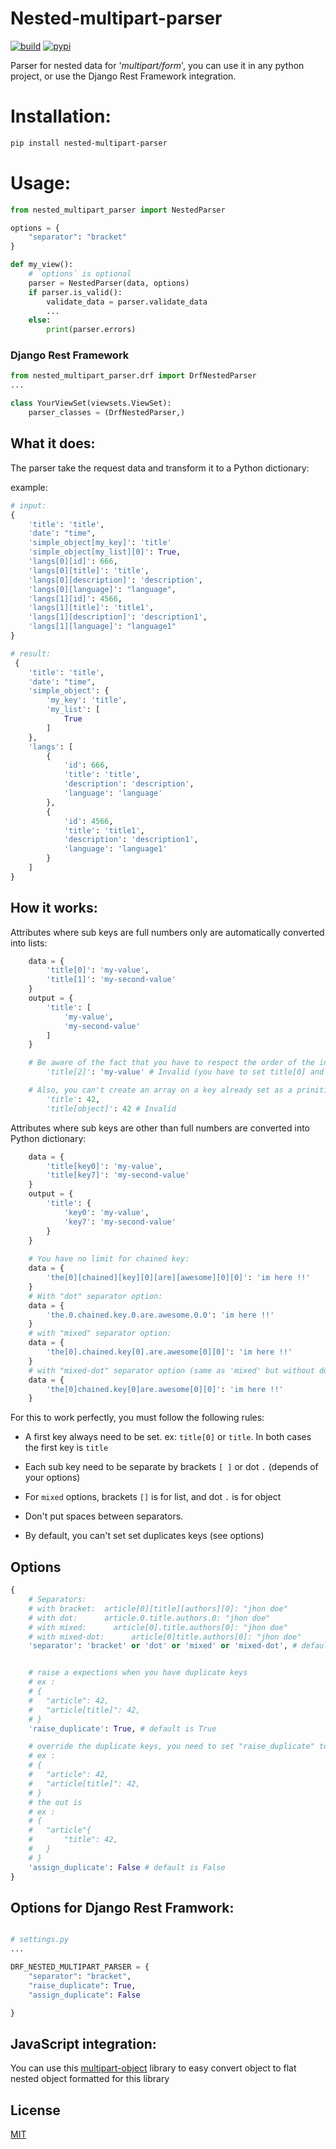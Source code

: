 # Nested-multipart-parser

[![build](https://github.com/remigermain/nested-multipart-parser/actions/workflows/main.yml/badge.svg)](https://github.com/remigermain/nested-multipart-parser/actions/workflows/main.yml)
[![pypi](https://img.shields.io/pypi/v/nested-multipart-parser)](https://pypi.org/project/nested-multipart-parser/)

Parser for nested data for '*multipart/form*', you can use it in any python project, or use the Django Rest Framework integration.

# Installation:

```bash
pip install nested-multipart-parser
```

# Usage:

```python
from nested_multipart_parser import NestedParser

options = {
	"separator": "bracket"
}

def my_view():
	# `options` is optional
	parser = NestedParser(data, options)
	if parser.is_valid():
		validate_data = parser.validate_data
		...
	else:
		print(parser.errors)

```

### Django Rest Framework

```python
from nested_multipart_parser.drf import DrfNestedParser
...

class YourViewSet(viewsets.ViewSet):
	parser_classes = (DrfNestedParser,)
```


## What it does:

The parser take the request data and transform it to a Python dictionary:

example:

```python
# input:
{
	'title': 'title',
	'date': "time",
	'simple_object[my_key]': 'title'
	'simple_object[my_list][0]': True,
	'langs[0][id]': 666,
	'langs[0][title]': 'title',
	'langs[0][description]': 'description',
	'langs[0][language]': "language",
	'langs[1][id]': 4566,
	'langs[1][title]': 'title1',
	'langs[1][description]': 'description1',
	'langs[1][language]': "language1"
}

# result:
 {
	'title': 'title',
	'date': "time",
	'simple_object': {
		'my_key': 'title',
		'my_list': [
			True
		]
	},
	'langs': [
		{
			'id': 666,
			'title': 'title',
			'description': 'description',
			'language': 'language'
		},
		{
			'id': 4566,
			'title': 'title1',
			'description': 'description1',
			'language': 'language1'
		}
	]
}
```

## How it works:

Attributes where sub keys are full numbers only are automatically converted into lists:

```python
	data = {
		'title[0]': 'my-value',
		'title[1]': 'my-second-value'
	}
	output = {
		'title': [
			'my-value',
			'my-second-value'
		]
	}

	# Be aware of the fact that you have to respect the order of the indices for arrays, thus 
    	'title[2]': 'my-value' # Invalid (you have to set title[0] and title[1] before)

    # Also, you can't create an array on a key already set as a prinitive value (int, boolean or string):
		'title': 42,
		'title[object]': 42 # Invalid
```



Attributes where sub keys are other than full numbers are converted into Python dictionary:

```python
	data = {
		'title[key0]': 'my-value',
		'title[key7]': 'my-second-value'
	}
	output = {
		'title': {
			'key0': 'my-value',
			'key7': 'my-second-value'
		}
	}
    
    # You have no limit for chained key:
	data = {
		'the[0][chained][key][0][are][awesome][0][0]': 'im here !!'
	}
	# With "dot" separator option:
	data = {
		'the.0.chained.key.0.are.awesome.0.0': 'im here !!'
	}
	# with "mixed" separator option:
	data = {
		'the[0].chained.key[0].are.awesome[0][0]': 'im here !!'
	}
	# with "mixed-dot" separator option (same as 'mixed' but without dot after list to object):
	data = {
		'the[0]chained.key[0]are.awesome[0][0]': 'im here !!'
	}
```



For this to work perfectly, you must follow the following rules:

- A first key always need to be set. ex: `title[0]` or `title`. In both cases the first key is `title`

- Each sub key need to be separate by brackets `[ ]` or dot `.` (depends of your options)

- For `mixed` options, brackets `[]` is for list, and dot `.` is for object

- Don't put spaces between separators.

- By default, you can't set set duplicates keys (see options)
  
  

## Options

```python
{
	# Separators:
	# with bracket:  article[0][title][authors][0]: "jhon doe"
	# with dot:      article.0.title.authors.0: "jhon doe"
	# with mixed:      article[0].title.authors[0]: "jhon doe"
	# with mixed-dot:      article[0]title.authors[0]: "jhon doe"
	'separator': 'bracket' or 'dot' or 'mixed' or 'mixed-dot', # default is bracket


	# raise a expections when you have duplicate keys
	# ex :
	# {
	#	"article": 42,
	#	"article[title]": 42,
	# }
	'raise_duplicate': True, # default is True

	# override the duplicate keys, you need to set "raise_duplicate" to False
	# ex :
	# {
	#	"article": 42,
	#	"article[title]": 42,
	# }
	# the out is
	# ex :
	# {
	#	"article"{
	# 		"title": 42,
	#	}
	# }
	'assign_duplicate': False # default is False
}
```

## Options for Django Rest Framwork:
```python

# settings.py
...

DRF_NESTED_MULTIPART_PARSER = {
	"separator": "bracket",
	"raise_duplicate": True,
	"assign_duplicate": False

}
```

## JavaScript integration:

You can use this [multipart-object](https://github.com/remigermain/multipart-object) library to easy convert object to flat nested object formatted for this library

## License

[MIT](https://github.com/remigermain/multipart-object/blob/main/LICENSE)

